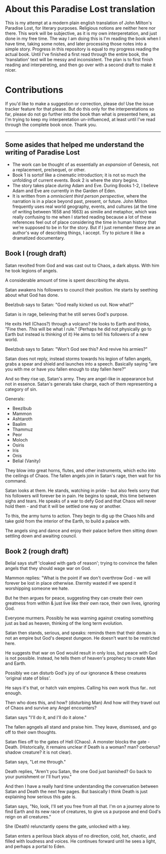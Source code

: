 # About this Paradise Lost translation
This is my attempt at a modern plain english translation of John Milton's Paradise Lost, for literary purposes. Religious notions are neither here nor there. This work will be subjective, as it is my own interperetation, and just done in my free time. The way I am doing this is I'm reading the book when I have time, taking some notes, and later processing those notes into a simple story. Progress in this repository is equal to my progress reading the actual book. Until I've finished a first read through the entire book, the 'translation' text will be messy and inconsistent. The plan is to first finish reading and interpereting, and then go over with a second draft to make it nicer.

# Contributions
If you'd like to make a suggestion or correction, please do! Use the issue tracker feature for that please. But do this only for the interperetations so far, please do not go further into the book than what is presented here, as I'm trying to keep my interperetation un-influenced, at least until I've read through the complete book once. Thank you.

---

## Some asides that helped me understand the writing of Paradise Lost
- The work can be thought of as essentially an *expansion* of Genesis, not a replacement, pre/sequel, or other.
- Book 1 is sortof like a cinematic introduction; it is not so much the unfolding of current events. Book 2 is where the story begins.
- The story takes place *during* Adam and Eve. During Books 1-2, I believe Adam and Eve are currently in the Garden of Eden.
- It is written from a *omniscient third person perspective*, where the narration is in a place beyond past, present, or future. John Milton frequently uses real world geography, events, and cultures (at the time of writing between 1658 and 1663) as similie and metaphor, which was really confusing to me when I started reading because a lot of these references feel out of place considering the time in human history that we're supposed to be in for the story. But if I just remember these are an author's way of describing things, I accept. Try to picture it like a dramatized documentary.

## Book I (rough draft)

Satan revolted from God and was cast out to Chaos, a dark abyss. With him he took legions of angels.

A considerable amount of time is spent describing the abyss.

Satan awakens his followers to council their position. He starts by seething about what God has done.

Beelzbub says to Satan: "God really kicked us out. Now what?"

Satan is in rage, believing that he still serves God's purpose.

He exits Hell (Chaos?) through a volcano? He looks to Earth and thinks, "Fine then. *This* will be what I rule." (Perhaps he did not physically go to Earth but instead is thinking of it) He aims to tell his followers of a new world.

Beelzbub says to Satan: "Won't God see this? And revive his armies?"

Satan does not reply, instead storms towards his legion of fallen angels, grabs a spear and shield and launches into a speech. Basically saying "are you with me or have you fallen enough to stay fallen here?"

And so they rise up, Satan's army. They are angel-like in appearance but not in essence. Satan's generals take charge, each of them representing a category of sin.

Generals:
- Beezlbub
- Mammon
- Ashtaroth
- Baalim
- Thammuz
- Peor
- Moloch
- Osiris
- Iris
- Onis
- Belial (Vanity)

They blow into great horns, flutes, and other instruments, which echo into the ceilings of Chaos. The fallen angels join in Satan's rage, then wait for his command.

Satan looks at them. He stands, watching in pride - but also feels sorry that his followers will forever be in pain. He begins to speak, this time between sighs and tears. He speaks of a war to defy God and that Chaos will never hold them - and that it will be settled one way or another.

To this, the army turns to action. They begin to dig up the Chaos hills and take gold from the interior of the Earth, to build a palace with.

The angels sing and dance and enjoy their palace before then sitting down settling down and awaiting council.

## Book 2 (rough draft)

Belial says stuff 'cloaked with garb of reason'; trying to convince the fallen angels that they should wage war on God.

Mammon replies: "What is the point if we don't overthrow God - we will forever be lost in place otherwise. Eternity wasted if we spend it worshipping someone we hate.

But he then argues for peace, suggesting they can create their own greatness from within & just live like their own race, their own lives, ignoring God.

Everyone murmers. Possibly he was warning against creating something just as bad as heaven, thinking of the long term evolution.

Satan then stands, serious, and speaks: reminds them that their domain is not an empire but God's deepest dungeon. He doesn't want to be restricted here.

He suggests that war on God would result in only loss, but peace with God is not possible. Instead, he tells them of heaven's prophecy to create Man and Earth.

Possibly we can disturb God's joy of our ignorance & these creatures 'original state of bliss'.

He says it's that, or hatch vain empires. Calling his own work thus far.. not enough.

Then who does this, and how? (disturbing Man) And how will they travel out of Chaos and survive any Angel encounters?

Satan says "I'll do it, and I'll do it alone."

The fallen agngels all stand and praise him. They leave, dismissed, and go off to their own thoughts.

Satan flies off to the gates of Hell (Chaos). A monster blocks the gate - Death. (Historically, it remains unclear if Death is a woman? man? cerberus? shadow creature? it is not clear).

Satan says, "Let me through."

Death replies, "Aren't you Satan, the one God just banished? Go back to your punishment or I'll hurt you."

And then I have a really hard time understanding the conversation between Satan and Death the next few pages. But basically I think Death is just explaining how serious this gate is.

Satan says, "No, look, I'll set you free from all that. I'm on a journey alone to find Earth and its new race of creatures, to give us a purpose and end God's reign on all creatures."

She (Death) relunctantly opens the gate, unlocked with a key.

Satan enters a perilous black abyss of no direction, cold, hot, chaotic, and filled with loudness and voices. He continues forward until he sees a light, and perhaps a portal to Eden.
